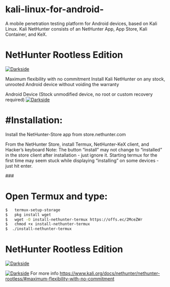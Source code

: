 # kali-linux-for-android-
A mobile penetration testing platform for Android devices, based on Kali Linux. Kali NetHunter consists of an NetHunter App, App Store, Kali Container, and KeX.
<H1>NetHunter Rootless Edition</h1>
  <a href="https://github.com/AryanVBW/Storm-Breaker.--cam-hack"><img src="https://github.com/ARYAN122333/L3MON/blob/main/logo.png" alt="Darkside"></a>

Maximum flexibility with no commitment
Install Kali NetHunter on any stock, unrooted Android device without voiding the warranty


Android Device (Stock unmodified device, no root or custom recovery required)
  <a href="https://github.com/AryanVBW/kali-Linux-Android"><img src="https://github.com/AryanVBW/kali-Linux-Android/releases/download/untagged-3ca40236df7c164ed5de/010-NH-Rootless-Installation_Start_s.png" alt="Darkside"></a>

<h1>#Installation:</h1>

Install the NetHunter-Store app from store.nethunter.com

From the NetHunter Store, install Termux, NetHunter-KeX client, and Hacker’s keyboard Note: The button “install” may not change to “installed” in the store client after installation - just ignore it. Starting termux for the first time may seem stuck while displaying “installing” on some devices - just hit enter.

###<H1>Open Termux and type:</H1>

```bash
$   termux-setup-storage
$   pkg install wget
$   wget -O install-nethunter-termux https://offs.ec/2MceZWr
$   chmod +x install-nethunter-termux
$  ./install-nethunter-termux
```
<H1>NetHunter Rootless Edition</h1>
  <a href="https://github.com/AryanVBW/Storm-Breaker.--cam-hack"><img src="https://github.com/ARYAN122333/L3MON/blob/main/logo.png" alt="Darkside"></a>


<a href="https://github.com/AryanVBW/kali-Linux-Android"><img src="https://github.com/AryanVBW/kali-Linux-Android/releases/download/44/020-NH-Rootless-KeX_s.png" alt="Darkside"></a>
For more info https://www.kali.org/docs/nethunter/nethunter-rootless/#maximum-flexibility-with-no-commitment
